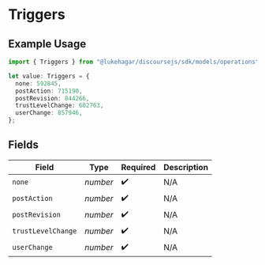 # Triggers

## Example Usage

```typescript
import { Triggers } from "@lukehagar/discoursejs/sdk/models/operations";

let value: Triggers = {
  none: 592845,
  postAction: 715190,
  postRevision: 844266,
  trustLevelChange: 602763,
  userChange: 857946,
};
```

## Fields

| Field              | Type               | Required           | Description        |
| ------------------ | ------------------ | ------------------ | ------------------ |
| `none`             | *number*           | :heavy_check_mark: | N/A                |
| `postAction`       | *number*           | :heavy_check_mark: | N/A                |
| `postRevision`     | *number*           | :heavy_check_mark: | N/A                |
| `trustLevelChange` | *number*           | :heavy_check_mark: | N/A                |
| `userChange`       | *number*           | :heavy_check_mark: | N/A                |